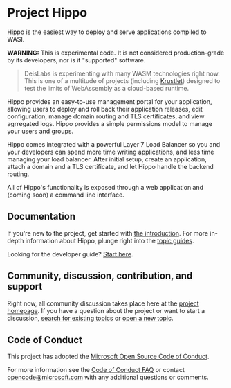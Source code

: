 # Project Hippo

Hippo is the easiest way to deploy and serve applications compiled to WASI.

**WARNING:** This is experimental code. It is not considered production-grade by
its developers, nor is it "supported" software.

> DeisLabs is experimenting with many WASM technologies right now. This is one
> of a multitude of projects (including
> [Krustlet](https://github.com/deislabs/krustlet)) designed to test the limits
> of WebAssembly as a cloud-based runtime.

Hippo provides an easy-to-use management portal for your application, allowing
users to deploy and roll back their application releases, edit configuration,
manage domain routing and TLS certificates, and view agrregated logs. Hippo
provides a simple permissions model to manage your users and groups.

Hippo comes integrated with a powerful Layer 7 Load Balancer so you and your
developers can spend more time writing applications, and less time managing your
load balancer. After initial setup, create an application, attach a domain and a
TLS certificate, and let Hippo handle the backend routing.

All of Hippo's functionality is exposed through a web application and (coming
soon) a command line interface.

## Documentation

If you're new to the project, get started with [the
introduction](docs/intro/README.md). For more in-depth information about
Hippo, plunge right into the [topic guides](docs/topics/README.md).

Looking for the developer guide? [Start here](docs/developers/developer-guide.md).

## Community, discussion, contribution, and support

Right now, all community discussion takes place here at the [project
homepage](https://github.com/deislabs/hippo). If you have a question about the
project or want to start a discussion, [search for existing
topics](https://github.com/deislabs/hippo/issues?q=is%3Aissue) or [open a new
topic](https://github.com/deislabs/hippo/issues/new).

## Code of Conduct

This project has adopted the [Microsoft Open Source Code of
Conduct](https://opensource.microsoft.com/codeofconduct/).

For more information see the [Code of Conduct
FAQ](https://opensource.microsoft.com/codeofconduct/faq/) or contact
[opencode@microsoft.com](mailto:opencode@microsoft.com) with any additional
questions or comments.
